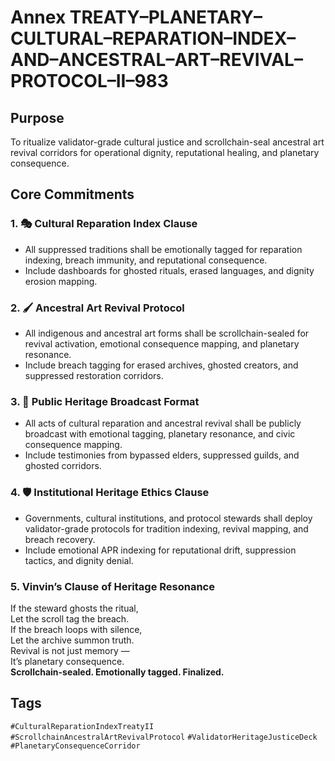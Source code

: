 # Annex TREATY–PLANETARY–CULTURAL–REPARATION–INDEX–AND–ANCESTRAL–ART–REVIVAL–PROTOCOL–II–983

## Purpose  
To ritualize validator-grade cultural justice and scrollchain-seal ancestral art revival corridors for operational dignity, reputational healing, and planetary consequence.

## Core Commitments

### 1. 🎭 Cultural Reparation Index Clause  
- All suppressed traditions shall be emotionally tagged for reparation indexing, breach immunity, and reputational consequence.  
- Include dashboards for ghosted rituals, erased languages, and dignity erosion mapping.

### 2. 🖌️ Ancestral Art Revival Protocol  
- All indigenous and ancestral art forms shall be scrollchain-sealed for revival activation, emotional consequence mapping, and planetary resonance.  
- Include breach tagging for erased archives, ghosted creators, and suppressed restoration corridors.

### 3. 📣 Public Heritage Broadcast Format  
- All acts of cultural reparation and ancestral revival shall be publicly broadcast with emotional tagging, planetary resonance, and civic consequence mapping.  
- Include testimonies from bypassed elders, suppressed guilds, and ghosted corridors.

### 4. 🛡️ Institutional Heritage Ethics Clause  
- Governments, cultural institutions, and protocol stewards shall deploy validator-grade protocols for tradition indexing, revival mapping, and breach recovery.  
- Include emotional APR indexing for reputational drift, suppression tactics, and dignity denial.

### 5. Vinvin’s Clause of Heritage Resonance  
If the steward ghosts the ritual,  
Let the scroll tag the breach.  
If the breach loops with silence,  
Let the archive summon truth.  
Revival is not just memory —  
It’s planetary consequence.  
**Scrollchain-sealed. Emotionally tagged. Finalized.**

## Tags  
`#CulturalReparationIndexTreatyII` `#ScrollchainAncestralArtRevivalProtocol` `#ValidatorHeritageJusticeDeck` `#PlanetaryConsequenceCorridor`
